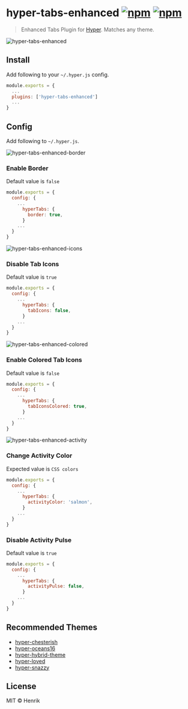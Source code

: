 # hyper-tabs-enhanced [![npm](https://img.shields.io/npm/v/hyper-tabs-enhanced.svg?maxAge=86400?style=flat-square)](https://www.npmjs.com/package/hyper-tabs-enhanced) [![npm](https://img.shields.io/npm/dm/hyper-tabs-enhanced.svg?maxAge=86400?style=flat-square)](https://www.npmjs.com/package/hyper-tabs-enhanced)

> Enhanced Tabs Plugin for [Hyper](https://hyper.is). Matches any theme.

![hyper-tabs-enhanced](https://cloud.githubusercontent.com/assets/1430576/21888911/a9c16f16-d8c6-11e6-9f34-74c6a3b2dd76.png)


## Install

Add following to your `~/.hyper.js` config.

```javascript
module.exports = {
  ...
  plugins: ['hyper-tabs-enhanced']
  ...
}
```


## Config

Add following to `~/.hyper.js`.

![hyper-tabs-enhanced-border](https://cloud.githubusercontent.com/assets/1430576/21888916/b002f926-d8c6-11e6-9580-7d767b243bce.png)
### Enable Border
Default value is `false`

```javascript
module.exports = {
  config: {
    ...
      hyperTabs: {
        border: true,
      }
    ...
  }
}
```

![hyper-tabs-enhanced-icons](https://cloud.githubusercontent.com/assets/1430576/21888912/ac83ff48-d8c6-11e6-9968-e2b1401124ae.png)
### Disable Tab Icons
Default value is `true`

```javascript
module.exports = {
  config: {
    ...
      hyperTabs: {
        tabIcons: false,
      }
    ...
  }
}
```

![hyper-tabs-enhanced-colored](https://cloud.githubusercontent.com/assets/1430576/21888915/ae0a8148-d8c6-11e6-9ab3-37c78d0ef988.png)
### Enable Colored Tab Icons
Default value is `false`

```javascript
module.exports = {
  config: {
    ...
      hyperTabs: {
        tabIconsColored: true,
      }
    ...
  }
}
```

![hyper-tabs-enhanced-activity](https://cloud.githubusercontent.com/assets/1430576/21888917/b0de576e-d8c6-11e6-8b7a-7e0ad530eb7e.png)
### Change Activity Color
Expected value is `CSS colors`

```javascript
module.exports = {
  config: {
    ...
      hyperTabs: {
        activityColor: 'salmon',
      }
    ...
  }
}
```

### Disable Activity Pulse
Default value is `true`

```javascript
module.exports = {
  config: {
    ...
      hyperTabs: {
        activityPulse: false,
      }
    ...
  }
}
```


## Recommended Themes

* [hyper-chesterish](https://github.com/henrikdahl/hyper-chesterish)
* [hyper-oceans16](https://github.com/henrikdahl/hyper-oceans16)
* [hyper-hybrid-theme](https://github.com/alexfedoseev/hyper-hybrid-theme)
* [hyper-loved](https://github.com/danielpintilei/hyper-loved)
* [hyper-snazzy](https://github.com/sindresorhus/hyper-snazzy)


## License

MIT © Henrik

